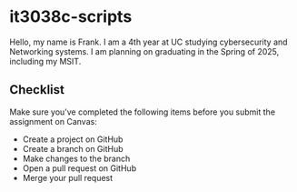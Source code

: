 # it3038c-scripts

Hello, my name is Frank. I am a 4th year at UC studying cybersecurity and Networking systems. I am planning on graduating in the Spring of 2025, including my MSIT.

## Checklist

Make sure you've completed the following items before you submit the assignment on Canvas:
- Create a project on GitHub
- Create a branch on GitHub
- Make changes to the branch
- Open a pull request on GitHub
- Merge your pull request
